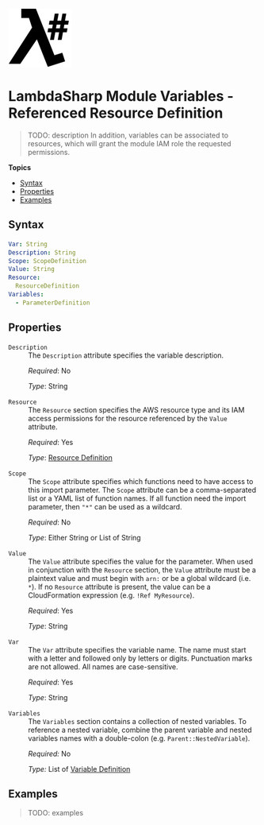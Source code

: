 ![λ#](LambdaSharp_v2_small.png)

# LambdaSharp Module Variables - Referenced Resource Definition

> TODO: description
In addition, variables can be associated to resources, which will grant the module IAM role the requested permissions.

__Topics__
* [Syntax](#syntax)
* [Properties](#properties)
* [Examples](#examples)

## Syntax

```yaml
Var: String
Description: String
Scope: ScopeDefinition
Value: String
Resource:
  ResourceDefinition
Variables:
  - ParameterDefinition
```

## Properties

<dl>

<dt><code>Description</code></dt>
<dd>
The <code>Description</code> attribute specifies the variable description.

<i>Required</i>: No

<i>Type</i>: String
</dd>

<dt><code>Resource</code></dt>
<dd>
The <code>Resource</code> section specifies the AWS resource type and its IAM access permissions for the resource referenced by the <code>Value</code> attribute.

<i>Required</i>: Yes

<i>Type</i>: [Resource Definition](Module-Resource.md)
</dd>

<dt><code>Scope</code></dt>
<dd>
The <code>Scope</code> attribute specifies which functions need to have access to this import parameter. The <code>Scope</code> attribute can be a comma-separated list or a YAML list of function names. If all function need the import parameter, then <code>"*"</code> can be used as a wildcard.

<i>Required</i>: No

<i>Type</i>: Either String or List of String
</dd>

<dt><code>Value</code></dt>
<dd>
The <code>Value</code> attribute specifies the value for the parameter. When used in conjunction with the <code>Resource</code> section, the <code>Value</code> attribute must be a plaintext value and must begin with <code>arn:</code> or be a global wildcard (i.e. <code>*</code>). If no <code>Resource</code> attribute is present, the value can be a CloudFormation expression (e.g. <code>!Ref MyResource</code>).

<i>Required</i>: Yes

<i>Type</i>: String
</dd>

<dt><code>Var</code></dt>
<dd>
The <code>Var</code> attribute specifies the variable name. The name must start with a letter and followed only by letters or digits. Punctuation marks are not allowed. All names are case-sensitive.

<i>Required</i>: Yes

<i>Type</i>: String
</dd>

<dt><code>Variables</code></dt>
<dd>
The <code>Variables</code> section contains a collection of nested variables. To reference a nested variable, combine the parent variable and nested variables names with a double-colon (e.g. <code>Parent::NestedVariable</code>).

<i>Required:</i> No

<i>Type:</i> List of [Variable Definition](Module-Variables.md)
</dd>

</dl>

## Examples

> TODO: examples
